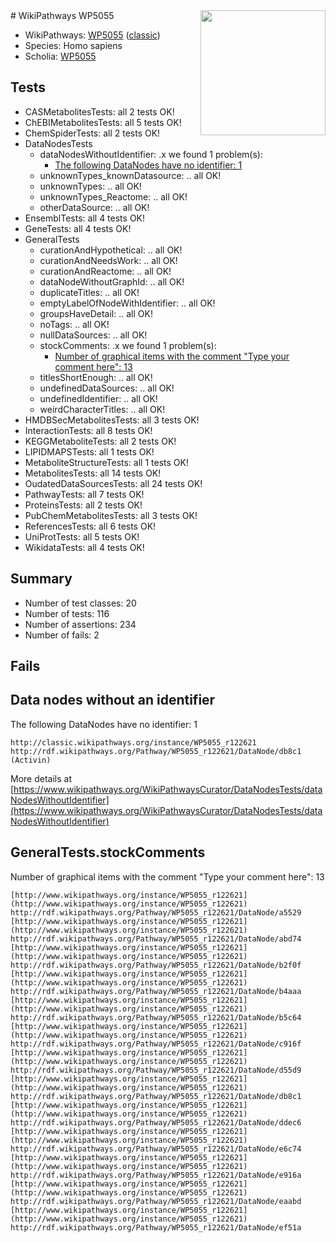 <img style="float: right; width: 200px" src="https://upload.wikimedia.org/wikipedia/commons/thumb/8/83/Wplogo_with_text_500.png/640px-Wplogo_with_text_500.png" />
# WikiPathways WP5055

* WikiPathways: [WP5055](https://wikipathways.org/pathways/WP5055) ([classic](https://classic.wikipathways.org/instance/WP5055))
* Species: Homo sapiens
* Scholia: [WP5055](https://scholia.toolforge.org/wikipathways/WP5055)
## Tests
* CASMetabolitesTests: all 2 tests OK!
* ChEBIMetabolitesTests: all 5 tests OK!
* ChemSpiderTests: all 2 tests OK!
* DataNodesTests
    * dataNodesWithoutIdentifier: .x we found 1 problem(s):
        * [The following DataNodes have no identifier: 1](#d2d32fa0)
    * unknownTypes_knownDatasource: .. all OK!
    * unknownTypes: .. all OK!
    * unknownTypes_Reactome: .. all OK!
    * otherDataSource: .. all OK!
* EnsemblTests: all 4 tests OK!
* GeneTests: all 4 tests OK!
* GeneralTests
    * curationAndHypothetical: .. all OK!
    * curationAndNeedsWork: .. all OK!
    * curationAndReactome: .. all OK!
    * dataNodeWithoutGraphId: .. all OK!
    * duplicateTitles: .. all OK!
    * emptyLabelOfNodeWithIdentifier: .. all OK!
    * groupsHaveDetail: .. all OK!
    * noTags: .. all OK!
    * nullDataSources: .. all OK!
    * stockComments: .x we found 1 problem(s):
        * [Number of graphical items with the comment "Type your comment here": 13](#7a336a2a)
    * titlesShortEnough: .. all OK!
    * undefinedDataSources: .. all OK!
    * undefinedIdentifier: .. all OK!
    * weirdCharacterTitles: .. all OK!
* HMDBSecMetabolitesTests: all 3 tests OK!
* InteractionTests: all 8 tests OK!
* KEGGMetaboliteTests: all 2 tests OK!
* LIPIDMAPSTests: all 1 tests OK!
* MetaboliteStructureTests: all 1 tests OK!
* MetabolitesTests: all 14 tests OK!
* OudatedDataSourcesTests: all 24 tests OK!
* PathwayTests: all 7 tests OK!
* ProteinsTests: all 2 tests OK!
* PubChemMetabolitesTests: all 3 tests OK!
* ReferencesTests: all 6 tests OK!
* UniProtTests: all 5 tests OK!
* WikidataTests: all 4 tests OK!


## Summary

* Number of test classes: 20
* Number of tests: 116
* Number of assertions: 234
* Number of fails: 2

## Fails

<a name="d2d32fa0" />

## Data nodes without an identifier

The following DataNodes have no identifier: 1
```
http://classic.wikipathways.org/instance/WP5055_r122621 http://rdf.wikipathways.org/Pathway/WP5055_r122621/DataNode/db8c1 (Activin)
```

More details at [https://www.wikipathways.org/WikiPathwaysCurator/DataNodesTests/dataNodesWithoutIdentifier](https://www.wikipathways.org/WikiPathwaysCurator/DataNodesTests/dataNodesWithoutIdentifier)

<a name="7a336a2a" />

## GeneralTests.stockComments

Number of graphical items with the comment "Type your comment here": 13
```
[http://www.wikipathways.org/instance/WP5055_r122621](http://www.wikipathways.org/instance/WP5055_r122621) http://rdf.wikipathways.org/Pathway/WP5055_r122621/DataNode/a5529
[http://www.wikipathways.org/instance/WP5055_r122621](http://www.wikipathways.org/instance/WP5055_r122621) http://rdf.wikipathways.org/Pathway/WP5055_r122621/DataNode/abd74
[http://www.wikipathways.org/instance/WP5055_r122621](http://www.wikipathways.org/instance/WP5055_r122621) http://rdf.wikipathways.org/Pathway/WP5055_r122621/DataNode/b2f0f
[http://www.wikipathways.org/instance/WP5055_r122621](http://www.wikipathways.org/instance/WP5055_r122621) http://rdf.wikipathways.org/Pathway/WP5055_r122621/DataNode/b4aaa
[http://www.wikipathways.org/instance/WP5055_r122621](http://www.wikipathways.org/instance/WP5055_r122621) http://rdf.wikipathways.org/Pathway/WP5055_r122621/DataNode/b5c64
[http://www.wikipathways.org/instance/WP5055_r122621](http://www.wikipathways.org/instance/WP5055_r122621) http://rdf.wikipathways.org/Pathway/WP5055_r122621/DataNode/c916f
[http://www.wikipathways.org/instance/WP5055_r122621](http://www.wikipathways.org/instance/WP5055_r122621) http://rdf.wikipathways.org/Pathway/WP5055_r122621/DataNode/d55d9
[http://www.wikipathways.org/instance/WP5055_r122621](http://www.wikipathways.org/instance/WP5055_r122621) http://rdf.wikipathways.org/Pathway/WP5055_r122621/DataNode/db8c1
[http://www.wikipathways.org/instance/WP5055_r122621](http://www.wikipathways.org/instance/WP5055_r122621) http://rdf.wikipathways.org/Pathway/WP5055_r122621/DataNode/ddec6
[http://www.wikipathways.org/instance/WP5055_r122621](http://www.wikipathways.org/instance/WP5055_r122621) http://rdf.wikipathways.org/Pathway/WP5055_r122621/DataNode/e6c74
[http://www.wikipathways.org/instance/WP5055_r122621](http://www.wikipathways.org/instance/WP5055_r122621) http://rdf.wikipathways.org/Pathway/WP5055_r122621/DataNode/e916a
[http://www.wikipathways.org/instance/WP5055_r122621](http://www.wikipathways.org/instance/WP5055_r122621) http://rdf.wikipathways.org/Pathway/WP5055_r122621/DataNode/eaabd
[http://www.wikipathways.org/instance/WP5055_r122621](http://www.wikipathways.org/instance/WP5055_r122621) http://rdf.wikipathways.org/Pathway/WP5055_r122621/DataNode/ef51a
```

